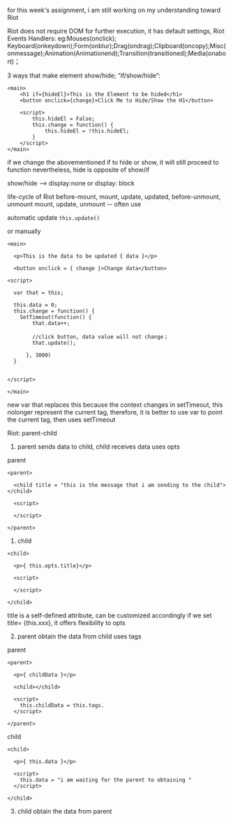 
for this week's assignment, i am still working on my understanding toward Riot 

Riot does not require DOM for further execution, 
it has default settings, Riot Events Handlers: eg:Mouses(onclick); Keyboard(onkeydown);Form(onblur);Drag(ondrag);Clipboard(oncopy);Misc(onmessage);Animation(Animationend);Transition(transitioned);Media(onabort)；



3 ways that make element show/hide; “if/show/hide”:

```
<main>
    <h1 if={hideEl}>This is the Element to be hided</h1>
    <button onclick={change}>Click Me to Hide/Show the H1</button>

    <script>
        this.hideEl = False;
        this.change = function() {
            this.hideEl = !this.hideEl;
        }
    </script>
</main>
```


if we change the abovementioned if to hide or show, it will still proceed to function 
nevertheless, hide is opposite of show/if 

show/hide -->  display:none or display: block

life-cycle of Riot 
before-mount, mount, update, updated, before-unmount, unmount 
mount, update, unmount -- often use 

automatic update `this.update()`

or manually 

```
<main>

  <p>This is the data to be updated { data }</p>

  <button onclick = { change }>Change data</button>

<script>

  var that = this;

  this.data = 0;
  this.change = function() {
    SetTimeout(function() {
        that.data++;

        //click button, data value will not change；
        that.update();

      }, 3000)
  }


</script>  

</main>
```
new var that replaces this because the context changes in setTimeout, 
this nolonger represent the current tag, 
therefore, it is better to use var to point the current tag, then uses setTimeout

Riot: parent-child 
1. parent sends data to child, child receives data 
uses opts 

parent 
```
<parent>

  <child title = "this is the message that i am sending to the child"></child>

  <script>

  </script>

</parent>
```
1. child 
```
<child>

  <p>{ this.opts.title}</p>

  <script>

  </script>

</child>
```
title is a self-defined attribute, can be customized accordingly 
if we set title= {this.xxx}, it offers flexibility to opts 


2. parent obtain the data from child 
uses tags

parent
```
<parent>

  <p>{ childData }</p>

  <child></child>

  <script>
    this.childData = this.tags.
  </script>

</parent>
```

child

```
<child>

  <p>{ this.data }</p>

  <script>
    this.data = "i am waiting for the parent to obtaining "
  </script>

</child>
```
3. child obtain the data from parent 


 
